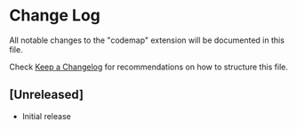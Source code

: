 # Change Log

All notable changes to the "codemap" extension will be documented in this file.

Check [Keep a Changelog](http://keepachangelog.com/) for recommendations on how to structure this file.

## [Unreleased]

- Initial release